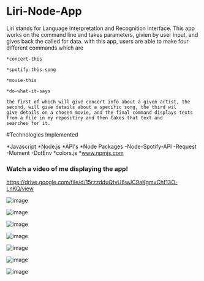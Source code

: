 # Liri-Node-App

Liri stands for Language Interpretation and Recognition Interface. This app works on the command line and takes parameters, givien by user input, and gives back the called for data. with this app, users are able to make four different commands which are

    *concert-this

    *spotify-this-song

    *movie-this

    *do-what-it-says
    
    the first of which will give concert info about a given artist, the second, will give details about a specific song, the third wil       give details on a chosen movie, and the final command displays texts from a file in my repositiry and then takes that text and           searches for it.
    
#Technologies Implemented

   *Javascript
   *Node.js
   *API's
   *Node Packages
   -Node-Spotify-API
   -Request
   -Moment
   -DotEnv
   *colors.js
   *www.npmjs.com








### Watch a video of me displaying the app!
https://drive.google.com/file/d/15rzzdduQtvU6wJC9aKgmvChf13O-LnKQ/view


![image](https://user-images.githubusercontent.com/53095806/66799736-4dfcaa00-eee0-11e9-8ff4-aa9f52a8506d.png)




![image](https://user-images.githubusercontent.com/53095806/66799783-89977400-eee0-11e9-8e4a-08565365c960.png)




![image](https://user-images.githubusercontent.com/53095806/66799830-b3509b00-eee0-11e9-82bc-fd5ce65f74d8.png)




![image](https://user-images.githubusercontent.com/53095806/66799858-d11e0000-eee0-11e9-9b93-ca5cb99b81ff.png)




![image](https://user-images.githubusercontent.com/53095806/66799892-f01c9200-eee0-11e9-91a3-ed077e927a4e.png)




![image](https://user-images.githubusercontent.com/53095806/66799925-16dac880-eee1-11e9-9071-cab6d55a921a.png)


![image](https://user-images.githubusercontent.com/53095806/66799958-3ffb5900-eee1-11e9-9670-08c3eba2af77.png)
